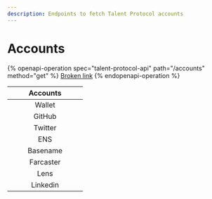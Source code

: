 ```yaml
---
description: Endpoints to fetch Talent Protocol accounts
---
```


# Accounts

{% openapi-operation spec="talent-protocol-api" path="/accounts" method="get" %}
[Broken link](broken-reference)
{% endopenapi-operation %}

<table><thead><tr><th width="155.640625" align="center">Accounts</th></tr></thead><tbody><tr><td align="center">Wallet</td></tr><tr><td align="center">GitHub</td></tr><tr><td align="center">Twitter</td></tr><tr><td align="center">ENS</td></tr><tr><td align="center">Basename</td></tr><tr><td align="center">Farcaster</td></tr><tr><td align="center">Lens</td></tr><tr><td align="center">Linkedin</td></tr></tbody></table>


